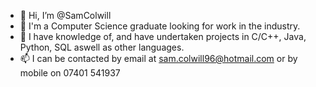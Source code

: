 - 👋 Hi, I’m @SamColwill
- 👀 I'm a Computer Science graduate looking for work in the industry.
- 🌱 I have knowledge of, and have undertaken projects in C/C++, Java, Python, SQL aswell as other languages.
- 📫 I can be contacted by email at sam.colwill96@hotmail.com or by mobile on 07401 541937
